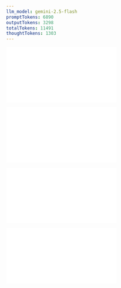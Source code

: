 ```yaml
---
llm_model: gemini-2.5-flash
promptTokens: 6890
outputTokens: 3298
totalTokens: 11491
thoughtTokens: 1303
---
```


![@](steps/prompt.7d0c731e.md)

![@](steps/file.1c7cb8a7.md)

![@](steps/file.148bbc22.md)

![@](steps/response.c934a914.md)